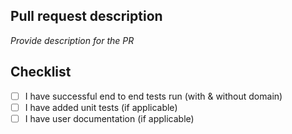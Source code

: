 ## Pull request description

_Provide description for the PR_

## Checklist
- [ ] I have successful end to end tests run (with & without domain)
- [ ] I have added unit tests (if applicable)
- [ ] I have user documentation (if applicable)
